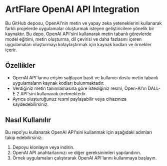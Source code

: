 # ArtFlare OpenAI API Integration

Bu GitHub deposu, OpenAI'nin metin ve yapay zeka yeteneklerini kullanarak farklı projelerde uygulamalar oluşturmak isteyen geliştiricilere yönelik bir kaynaktır. Bu depo, OpenAI API'sini kullanarak metin tabanlı görevlerde model eğitimi, metin oluşturma, dil çevirisi ve daha fazlasını içeren uygulamaları oluşturmayı kolaylaştırmak için kaynak kodları ve örnekler içerir.

## Özellikler


- OpenAI API'larına erişim sağlayan basit ve kullanıcı dostu metin tabanlı uygulamaların kaynak kodları bulunmaktadır.
- Verdiğiniz metin tanımlamasına göre istediğiniz resmi, Open-AI'ın DALL-E 2 API'sini kullanarak üretmektedir.
- Ayrıca oluşturuğunuz resmi paylaşabilir veya cihazınıza kaydedebilirsiniz.

## Nasıl Kullanılır

Bu repo'yu kullanarak OpenAI API'sini kullanmak için aşağıdaki adımları takip edebilirsiniz:

1. Depoyu klonlayın veya indirin.
2. OpenAI API anahtarlarınızı ve diğer gereksinimleri yapılandırın.
3. Örnek uygulamaları çalıştırarak OpenAI API'larını kullanmaya başlayın.
